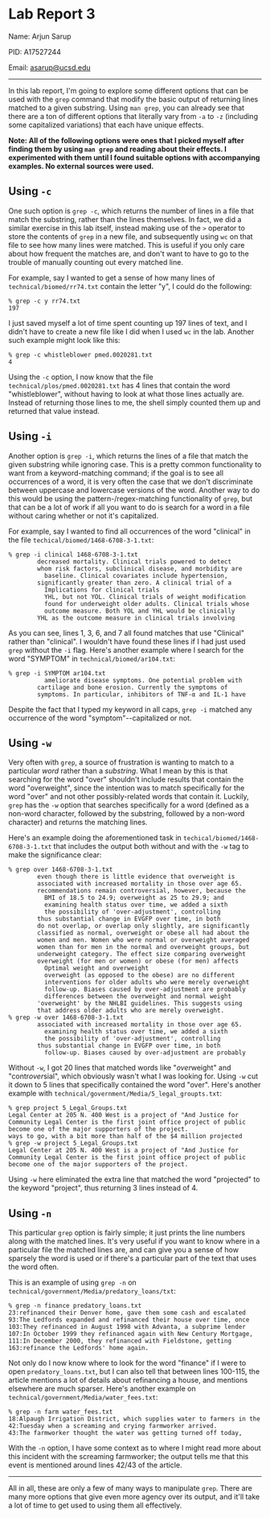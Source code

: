 # Lab Report 3
Name: Arjun Sarup

PID: A17527244

Email: asarup@ucsd.edu

---

In this lab report, I'm going to explore some different options that can be used with the `grep` command that modify the basic output of returning lines matched to a given substring. Using `man grep`, you can already see that there are a ton of different options that literally vary from `-a` to `-z` (including some capitalized variations) that each have unique effects.

**Note: All of the following options were ones that I picked myself after finding them by using `man grep` and reading about their effects. I experimented with them until I found suitable options with accompanying examples. No external sources were used.**

## Using `-c`

One such option is `grep -c`, which returns the number of lines in a file that match the substring, rather than the lines themselves. In fact, we did a similar exercise in this lab itself, instead making use of the `>` operator to store the contents of `grep` in a new file, and subsequently using `wc` on that file to see how many lines were matched. This is useful if you only care about how frequent the matches are, and don't want to have to go to the trouble of manually counting out every matched line.

For example, say I wanted to get a sense of how many lines of `technical/biomed/rr74.txt` contain the letter "y", I could do the following:
```
% grep -c y rr74.txt
197
```
I just saved myself a lot of time spent counting up 197 lines of text, and I didn't have to create a new file like I did when I used `wc` in the lab. Another such example might look like this:
```
% grep -c whistleblower pmed.0020281.txt
4
```
Using the `-c` option, I now know that the file `technical/plos/pmed.0020281.txt` has 4 lines that contain the word "whistleblower", without having to look at what those lines actually are. Instead of returning those lines to me, the shell simply counted them up and returned that value instead.


## Using `-i`

Another option is `grep -i`, which returns the lines of a file that match the given substring while ignoring case. This is a pretty common functionality to want from a keyword-matching command; if the goal is to see all occurrences of a word, it is very often the case that we don't discriminate between uppercase and lowercase versions of the word. Another way to do this would be using the pattern-/regex-matching functionality of `grep`, but that can be a lot of work if all you want to do is search for a word in a file without caring whether or not it's capitalized. 

For example, say I wanted to find all occurrences of the word "clinical" in the file `techical/biomed/1468-6708-3-1.txt`:
```
% grep -i clinical 1468-6708-3-1.txt
        decreased mortality. Clinical trials powered to detect
        whom risk factors, subclinical disease, and morbidity are
          baseline. Clinical covariates include hypertension,
        significantly greater than zero. A clinical trial of a
          Implications for clinical trials
          YHL, but not YOL. Clinical trials of weight modification
          found for underweight older adults. Clinical trials whose
          outcome measure. Both YOL and YHL would be clinically
        YHL as the outcome measure in clinical trials involving
```
As you can see, lines 1, 3, 6, and 7 all found matches that use "Clinical" rather than "clinical". I wouldn't have found these lines if I had just used `grep` without the `-i` flag. Here's another example where I search for the word "SYMPTOM" in `technical/biomed/ar104.txt`:
```
% grep -i SYMPTOM ar104.txt 
          ameliorate disease symptoms. One potential problem with
        cartilage and bone erosion. Currently the symptoms of
        symptoms. In particular, inhibitors of TNF-α and IL-1 have
```
Despite the fact that I typed my keyword in all caps, `grep -i` matched any occurrence of the word "symptom"--capitalized or not.


## Using `-w`

Very often with `grep`, a source of frustration is wanting to match to a particular *word* rather than a *substring*. What I mean by this is that searching for the word "over" shouldn't include results that contain the word "overweight", since the intention was to match specifically for the word "over" and not other possibly-related words that contain it. Luckily, `grep` has the `-w` option that searches specifically for a word (defined as a non-word character, followed by the substring, followed by a non-word character) and returns the matching lines. 

Here's an example doing the aforementioned task in `techical/biomed/1468-6708-3-1.txt` that includes the output both without and with the `-w` tag to make the significance clear:
```
% grep over 1468-6708-3-1.txt 
        even though there is little evidence that overweight is
        associated with increased mortality in those over age 65.
        recommendations remain controversial, however, because the
          BMI of 18.5 to 24.9; overweight as 25 to 29.9; and
          examining health status over time, we added a sixth
          the possibility of 'over-adjustment', controlling
        thus substantial change in EVGFP over time, in both
        do not overlap, or overlap only slightly, are significantly
        classified as normal, overweight or obese all had about the
        women and men. Women who were normal or overweight averaged
        women than for men in the normal and overweight groups, but
        underweight category. The effect size comparing overweight
        overweight (for men or women) or obese (for men) affects
          Optimal weight and overweight
          overweight (as opposed to the obese) are no different
          interventions for older adults who were merely overweight
          follow-up. Biases caused by over-adjustment are probably
          differences between the overweight and normal weight
        'overweight' by the NHLBI guidelines. This suggests using
        that address older adults who are merely overweight.
% grep -w over 1468-6708-3-1.txt
        associated with increased mortality in those over age 65.
          examining health status over time, we added a sixth
          the possibility of 'over-adjustment', controlling
        thus substantial change in EVGFP over time, in both
          follow-up. Biases caused by over-adjustment are probably
```
Without `-w`, I got 20 lines that matched words like "*over*weight" and "contr*over*sial", which obviously wasn't what I was looking for. Using `-w` cut it down to 5 lines that specifically contained the word "over". Here's another example with `technical/government/Media/5_legal_groupts.txt`:
```
% grep project 5_Legal_Groups.txt
Legal Center at 205 N. 400 West is a project of "And Justice for
Community Legal Center is the first joint office project of public
become one of the major supporters of the project.
ways to go, with a bit more than half of the $4 million projected
% grep -w project 5_Legal_Groups.txt
Legal Center at 205 N. 400 West is a project of "And Justice for
Community Legal Center is the first joint office project of public
become one of the major supporters of the project.
```
Using `-w` here eliminated the extra line that matched the word "projected" to the keyword "project", thus returning 3 lines instead of 4. 


## Using `-n`

This particular `grep` option is fairly simple; it just prints the line numbers along with the matched lines. It's very useful if you want to know  where in a particular file the matched lines are, and can give you a sense of how sparsely the word is used or if there's a particular part of the text that uses the word often. 

This is an example of using `grep -n` on `technical/government/Media/predatory_loans/txt`:
```
% grep -n finance predatory_loans.txt
23:refinanced their Denver home, gave them some cash and escalated
93:The Ledfords expanded and refinanced their house over time, once
103:They refinanced in August 1998 with Advanta, a subprime lender
107:In October 1999 they refinanced again with New Century Mortgage,
111:In December 2000, they refinanced with Fieldstone, getting
163:refinance the Ledfords' home again.
```
Not only do I now know where to look for the word "finance" if I were to open `predatory_loans.txt`, but I can also tell that between lines 100-115, the article mentions a lot of details about refinancing a house, and mentions elsewhere are much sparser. Here's another example on `technical/government/Media/water_fees.txt`:
```
% grep -n farm water_fees.txt
18:Alpaugh Irrigation District, which supplies water to farmers in the
42:Tuesday when a screaming and crying farmworker arrived.
43:The farmworker thought the water was getting turned off today,
```
With the `-n` option, I have some context as to where I might read more about this incident with the screaming farmworker; the output tells me that this event is mentioned around lines 42/43 of the article.

---

All in all, these are only a few of many ways to manipulate `grep`. There are many more options that give even more agency over its output, and it'll take a lot of time to get used to using them all effectively.


